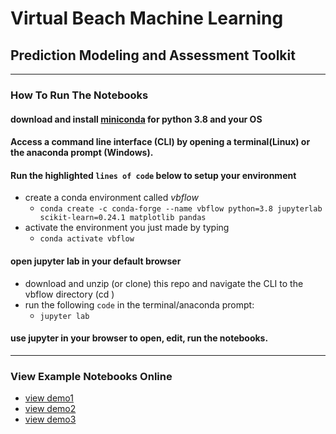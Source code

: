 # Virtual Beach Machine Learning 
## Prediction Modeling and Assessment Toolkit

---

### How To Run The Notebooks

#### download and install [miniconda](https://docs.conda.io/en/latest/miniconda.html) for python 3.8 and your OS
#### Access a command line interface (CLI) by opening a terminal(Linux) or the anaconda prompt (Windows).
#### Run the highlighted `lines of code` below to setup your environment
 - create a conda environment called *vbflow*
   - `conda create -c conda-forge --name vbflow python=3.8 jupyterlab scikit-learn=0.24.1 matplotlib pandas`
 - activate the environment you just made by typing
   - `conda activate vbflow`
   
####  open jupyter lab in your default browser
 - download and unzip (or clone) this repo and navigate the CLI to the vbflow directory (cd )
 - run the following `code` in the terminal/anaconda prompt: 
   - `jupyter lab`
   
#### use jupyter in your browser to open, edit, run the notebooks.

---

### View Example Notebooks Online
 - [view demo1](https://nbviewer.jupyter.org/github/DouglasPatton/vbflow/blob/master/demo1.ipynb)
 - [view demo2](https://nbviewer.jupyter.org/github/DouglasPatton/vbflow/blob/master/demo2.ipynb) 
 - [view demo3](https://nbviewer.jupyter.org/github/DouglasPatton/vbflow/blob/master/demo3.ipynb) 
